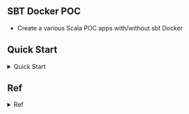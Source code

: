 ## SBT Docker POC
- Create a various Scala POC apps with/without sbt Docker

## Quick Start
<details>
<summary>Quick Start</summary>

- [Basic Example](./BasicExample)
```bash
# BasicExample
cd BasicExample
sbt docker
docker run -d --restart=always sbtdocker/basic-example
# check
docker ps -a
docker logs -f <Container ID>
```

- [Akka app Docker](./akkahttp-docker-example)
```bash
# akkahttp-docker-example
cd akkahttp-docker-example
sbt docker
docker run -d -p 9090:8080 --restart=always default/akkahttp-docker-example
# check
curl localhost:9090/hello

```
- [Finatra app Docker](./Finatra-docker-example)
```bash 
# Finatra-docker-example
cd Finatra-docker-example
#sbt docker
sbt docker:publishLocal
docker images
#docker run -it ef3371fa8946 # docker run -it <image_id>
docker run -d -p 8888:8888 --restart=always <image_id>
#docker run -d -p 9090:8080 --restart=always default/akkahttp-docker-example

# check
curl localhost:8888/hello
curl localhost:8888/wazzup
#curl localhost:9990

# check log
docker ps -a 
docker logs -f <image_id>

# manually
sbt clean compile
sbt clean assembly
#java -cp target/scala-2.11/FinatraHelloWorld-assembly-1.0.jar com.twitter.dev.HelloWorld
java -cp target/scala-2.11/FinatraHelloWorld-assembly-1.0.jar com.twitter.server.FinatraApp
```

```bash
# dev
```
* endpoints:
	- http://localhost:8888/hello
	- http://localhost:8888/users
	- http://localhost:8888/orders
	- http://localhost:8888/add_user/<user_id>

## Inin the project
```bash
# make a prpject /ScalaScraper
cd sbtDockerPOC
mkdir ScalaScraper 
cd ScalaScraper
sbt new scala/scala-seed.g8 -o app
# then the file structure should look like below, if success

```
</details>

## Ref
<details>
<summary>Ref</summary>

- https://velvia.github.io/Docker-Scala-Sbt/
- https://www.scala-sbt.org/sbt-native-packager/formats/docker.html
- https://github.com/marcuslonnberg/sbt-docker
- https://ithelp.ithome.com.tw/articles/10192036
- Scala works with json
	- https://mungingdata.com/scala/read-write-json/
	- https://github.com/lihaoyi/os-lib#getting-started
- Akka
	- Intro
		- https://www.baeldung.com/scala/category/akka 
	- example code
		- https://github.com/akka/akka-platform-guide/tree/main/docs-source/docs/modules/how-to/examples
		- https://github.com/yennanliu/akka-sample-cluster-docker-compose-scala

- Plat framework (prod ready framework, like django)
	- Intro
		- https://www.baeldung.com/scala/category/play-framework
		- https://www.playframework.com/
</details>
